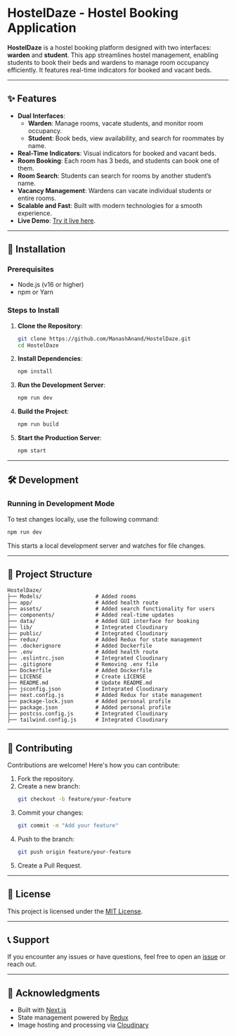 # HostelDaze - Hostel Booking Application

**HostelDaze** is a hostel booking platform designed with two interfaces: **warden** and **student**. This app streamlines hostel management, enabling students to book their beds and wardens to manage room occupancy efficiently. It features real-time indicators for booked and vacant beds.

---

## ✨ Features

- **Dual Interfaces**:
  - **Warden**: Manage rooms, vacate students, and monitor room occupancy.
  - **Student**: Book beds, view availability, and search for roommates by name.
- **Real-Time Indicators**: Visual indicators for booked and vacant beds.
- **Room Booking**: Each room has 3 beds, and students can book one of them.
- **Room Search**: Students can search for rooms by another student’s name.
- **Vacancy Management**: Wardens can vacate individual students or entire rooms.
- **Scalable and Fast**: Built with modern technologies for a smooth experience.
- **Live Demo**: [Try it live here](https://hostel-daze.vercel.app/).

---

## 🚀 Installation

### Prerequisites

- Node.js (v16 or higher)
- npm or Yarn

### Steps to Install

1. **Clone the Repository**:
   ```bash
   git clone https://github.com/ManashAnand/HostelDaze.git
   cd HostelDaze
   ```

2. **Install Dependencies**:
   ```bash
   npm install
   ```

3. **Run the Development Server**:
   ```bash
   npm run dev
   ```

4. **Build the Project**:
   ```bash
   npm run build
   ```

5. **Start the Production Server**:
   ```bash
   npm start
   ```

---

## 🛠️ Development

### Running in Development Mode
To test changes locally, use the following command:
```bash
npm run dev
```

This starts a local development server and watches for file changes.

---

## 📁 Project Structure

```plaintext
HostelDaze/
├── Models/                 # Added rooms
├── app/                    # Added health route
├── assets/                 # Added search functionality for users
├── components/             # Added real-time updates
├── data/                   # Added GUI interface for booking
├── lib/                    # Integrated Cloudinary
├── public/                 # Integrated Cloudinary
├── redux/                  # Added Redux for state management
├── .dockerignore           # Added Dockerfile
├── .env                    # Added health route
├── .eslintrc.json          # Integrated Cloudinary
├── .gitignore              # Removing .env file
├── Dockerfile              # Added Dockerfile
├── LICENSE                 # Create LICENSE
├── README.md               # Update README.md
├── jsconfig.json           # Integrated Cloudinary
├── next.config.js          # Added Redux for state management
├── package-lock.json       # Added personal profile
├── package.json            # Added personal profile
├── postcss.config.js       # Integrated Cloudinary
├── tailwind.config.js      # Integrated Cloudinary
```

---

## 🤝 Contributing

Contributions are welcome! Here's how you can contribute:

1. Fork the repository.
2. Create a new branch:
   ```bash
   git checkout -b feature/your-feature
   ```
3. Commit your changes:
   ```bash
   git commit -m "Add your feature"
   ```
4. Push to the branch:
   ```bash
   git push origin feature/your-feature
   ```
5. Create a Pull Request.

---

## 📜 License

This project is licensed under the [MIT License](LICENSE).

---

## 📞 Support

If you encounter any issues or have questions, feel free to open an [issue](https://github.com/ManashAnand/HostelDaze/issues) or reach out.

---

## 🌟 Acknowledgments

- Built with [Next.js](https://nextjs.org/)
- State management powered by [Redux](https://redux.js.org/)
- Image hosting and processing via [Cloudinary](https://cloudinary.com/)
